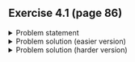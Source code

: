 ## Exercise 4.1 (page 86)

<details>
  <summary>Problem statement</summary>
  
  Write a program to delete an element from a linked list.
   - If you've never done this problem before, you can solve [this](https://www.hackerrank.com/challenges/delete-a-node-from-a-linked-list/problem) to get the main idea
   - Alternatively, if you did this in your data structures class, try [this](https://leetcode.com/problems/remove-linked-list-elements/) problem instead
</details>

<details>
  <summary>Problem solution (easier version)</summary>
  
  You can find my implementation [here][TODO].
  
  ### Correctness proof
  Omitted since I'm feeling lazy. 
  
  However, in case you want to go through the exercise anyways, here's the loop invariant you'll want to use. 
  
  Let $P(k)$ be the proposition that after the $k$-th iteration of the loop, none of the nodes in the range `[head, curr]` contain `val`
</details>

<details>
  <summary>Problem solution (harder version)</summary>
  
  You can find my implementation [here](https://leetcode.com/submissions/detail/916013025/).
  
  ### Correctness proof
  
  We use the following loop invariant. 
  
  Let $P(k)$ be the proposition that after the $k$-th iteration of the loop, none of the nodes in the range `[head, p]` contain `val`. 
  
  ### Base case
  $P(0)$ is vacuously true. `p = dummy_head` (which is before `head`) before the loop starts, so there are no nodes in the range `[head, p]`
  
  ### Inductive step
  Observe that after any iteration of the loop, one of two things can happen.
  1. `p` doesn't move 
     - In this case, $P(k)$ clearly implies $P(k + 1)$ since nothing has changed
     - That is, it's still true that none of the nodes in the range `[head, p]` contain `val`. 
  2. `p` points further ahead in the list
     - When this happens, `p` skips over all the nodes in the range `[p + 1, q)` and then points to `q`
     - As a result, the nodes in the range `[head, new p]` $==$ the nodes in the range `[head, old p]` + `q`
     - By the induction hypothesis, we know that none of the nodes in the range `[head, old p]` contain `val`
     - Further, since `p` is only updated like this when `q.val != val`, we know that `q` doesn't contain `val` either.
     - Thus, $P(k) \implies P(k + 1)$ because after the latest iteration, none of the nodes in the range `[head, (new) p]` contain `val`
  
  NOTE: 
   - In the second case, we're not deleting any more nodes than strictly necessary because we do the update *every time* `q.val != val`
   - Therefore, there's <ins>never</ins> a case where some node between `p` and `q` doesn't contain `val` but we delete it anyways
  
  ### Termination requirement
  The loop ends when `q is None`. 
  
  Since `q = head` before the loop and moves forward `1` node each iteration, this will happen after exactly $n$ iterations, where $n$ $=$ list size.
</details>
